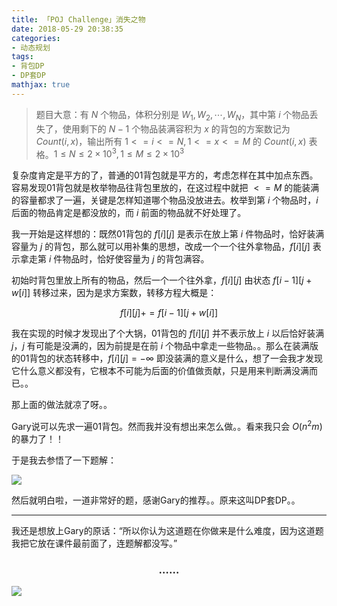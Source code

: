 ```yaml
---
title: 「POJ Challenge」消失之物
date: 2018-05-29 20:38:35
categories:
- 动态规划
tags:
- 背包DP
- DP套DP
mathjax: true
---
```


> 题目大意：有 $N$ 个物品，体积分别是 $W_1,W_2,\cdots,W_N$，其中第 $i$ 个物品丢失了，使用剩下的 $N-1$ 个物品装满容积为 $x$ 的背包的方案数记为 $Count(i,x)$，输出所有 $1<=i<=N, 1<=x<=M$ 的 $Count(i,x)$ 表格。$1≤N≤2×10^3,1≤M≤2×10^3$

复杂度肯定是平方的了，普通的01背包就是平方的，考虑怎样在其中加点东西。容易发现01背包就是枚举物品往背包里放的，在这过程中就把 $<=M$ 的能装满的容量都求了一遍，关键是怎样知道哪个物品没放进去。枚举到第 $i$ 个物品时，$i$ 后面的物品肯定是都没放的，而 $i$ 前面的物品就不好处理了。

我一开始是这样想的：既然01背包的 $f[i][j]$ 是表示在放上第 $i$ 件物品时，恰好装满容量为 $j$ 的背包，那么就可以用补集的思想，改成一个一个往外拿物品，$f[i][j]$ 表示拿走第 $i$ 件物品时，恰好使容量为 $j$ 的背包满容。

初始时背包里放上所有的物品，然后一个一个往外拿，$f[i][j]$ 由状态 $f[i-1][j+w[i]]$ 转移过来，因为是求方案数，转移方程大概是：

$$f[i][j] += f[i-1][j+w[i]]$$

我在实现的时候才发现出了个大锅，01背包的 $f[i][j]$ 并不表示放上 $i$ 以后恰好装满 $j$，$j$ 有可能是没满的，因为前提是在前 $i$ 个物品中拿走一些物品。。那么在装满版的01背包的状态转移中，$f[i][j]=-∞$ 即没装满的意义是什么，想了一会我才发现它什么意义都没有，它根本不可能为后面的价值做贡献，只是用来判断满没满而已。。

那上面的做法就凉了呀。。

Gary说可以先求一遍01背包。然而我并没有想出来怎么做。。看来我只会 $O(n^2m)$ 的暴力了！！

于是我去参悟了一下题解：

![](http://images.cnblogs.com/cnblogs_com/milky-w/1226322/o_QQ%e5%9b%be%e7%89%8720180530113345.png)

然后就明白啦，一道非常好的题，感谢Gary的推荐。。原来这叫DP套DP。。

---

我还是想放上Gary的原话：“所以你认为这道题在你做来是什么难度，因为这道题我把它放在课件最前面了，连题解都没写。”

### <center>……</center>

![](http://images.cnblogs.com/cnblogs_com/milky-w/1226322/o_QQ%e5%9b%be%e7%89%8720180530111145.jpg)
